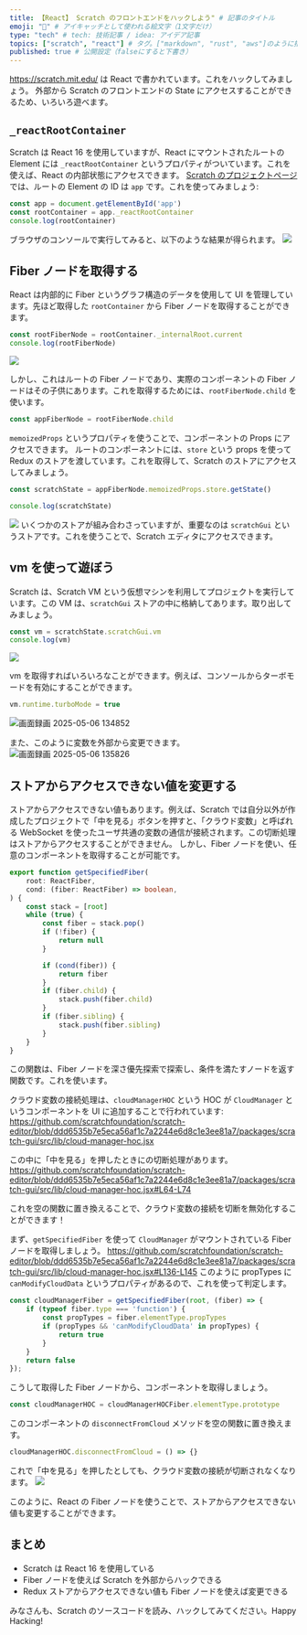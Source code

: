 ```yaml
---
title: 【React】 Scratch のフロントエンドをハックしよう" # 記事のタイトル
emoji: "🔨" # アイキャッチとして使われる絵文字（1文字だけ）
type: "tech" # tech: 技術記事 / idea: アイデア記事
topics: ["scratch", "react"] # タグ。["markdown", "rust", "aws"]のように指定する
published: true # 公開設定（falseにすると下書き）
---
```


https://scratch.mit.edu/ は React で書かれています。これをハックしてみましょう。
外部から Scratch のフロントエンドの State にアクセスすることができるため、いろいろ遊べます。

## `_reactRootContainer`

Scratch は React 16 を使用していますが、React にマウントされたルートの Element には `_reactRootContainer` というプロパティがついています。これを使えば、React の内部状態にアクセスできます。
[Scratch のプロジェクトページ](https://scratch.mit.edu/projects/1170596036/) では、ルートの Element の ID は `app` です。これを使ってみましょう:
```js
const app = document.getElementById('app')
const rootContainer = app._reactRootContainer
console.log(rootContainer)
```
ブラウザのコンソールで実行してみると、以下のような結果が得られます。
![](https://storage.googleapis.com/zenn-user-upload/de0b41c6d6d2-20250506.png)

## Fiber ノードを取得する

React は内部的に Fiber というグラフ構造のデータを使用して UI を管理しています。先ほど取得した `rootContainer` から Fiber ノードを取得することができます。
```js
const rootFiberNode = rootContainer._internalRoot.current
console.log(rootFiberNode)
```
![](https://storage.googleapis.com/zenn-user-upload/e677909f2b78-20250506.png)

しかし、これはルートの Fiber ノードであり、実際のコンポーネントの Fiber ノードはその子供にあります。これを取得するためには、`rootFiberNode.child` を使います。
```js
const appFiberNode = rootFiberNode.child
```

`memoizedProps` というプロパティを使うことで、コンポーネントの Props にアクセスできます。
ルートのコンポーネントには、`store` という props を使って Redux のストアを渡しています。これを取得して、Scratch のストアにアクセスしてみましょう。
```js
const scratchState = appFiberNode.memoizedProps.store.getState()

console.log(scratchState)
```
![](https://storage.googleapis.com/zenn-user-upload/56fda19b6a79-20250506.png)
いくつかのストアが組み合わさっていますが、重要なのは `scratchGui` というストアです。これを使うことで、Scratch エディタにアクセスできます。

## vm を使って遊ぼう

Scratch は、Scratch VM という仮想マシンを利用してプロジェクトを実行しています。この VM は、`scratchGui` ストアの中に格納してあります。取り出してみましょう。
```js
const vm = scratchState.scratchGui.vm
console.log(vm)
```
![](https://storage.googleapis.com/zenn-user-upload/4acd8b820acd-20250506.png)

vm を取得すればいろいろなことができます。例えば、コンソールからターボモードを有効にすることができます。
```js
vm.runtime.turboMode = true
```
![画面録画 2025-05-06 134852](https://storage.googleapis.com/zenn-user-upload/0fbf0d9205bd-20250506.gif)

また、このように変数を外部から変更できます。
![画面録画 2025-05-06 135826](https://storage.googleapis.com/zenn-user-upload/3aa8d28d6b9d-20250506.gif)

## ストアからアクセスできない値を変更する

ストアからアクセスできない値もあります。例えば、Scratch では自分以外が作成したプロジェクトで「中を見る」ボタンを押すと、「クラウド変数」と呼ばれる WebSocket を使ったユーザ共通の変数の通信が接続されます。この切断処理はストアからアクセスすることができません。
しかし、Fiber ノードを使い、任意のコンポーネントを取得することが可能です。

```ts
export function getSpecifiedFiber(
	root: ReactFiber,
	cond: (fiber: ReactFiber) => boolean,
) {
	const stack = [root]
	while (true) {
		const fiber = stack.pop()
		if (!fiber) {
			return null
		}

		if (cond(fiber)) {
			return fiber
		}
		if (fiber.child) {
			stack.push(fiber.child)
		}
		if (fiber.sibling) {
			stack.push(fiber.sibling)
		}
	}
}
```
この関数は、Fiber ノードを深さ優先探索で探索し、条件を満たすノードを返す関数です。これを使います。

クラウド変数の接続処理は、`cloudManagerHOC` という HOC が `CloudManager` というコンポーネントを UI に追加することで行われています:
https://github.com/scratchfoundation/scratch-editor/blob/ddd6535b7e5eca56af1c7a2244e6d8c1e3ee81a7/packages/scratch-gui/src/lib/cloud-manager-hoc.jsx

この中に「中を見る」を押したときにの切断処理があります。
https://github.com/scratchfoundation/scratch-editor/blob/ddd6535b7e5eca56af1c7a2244e6d8c1e3ee81a7/packages/scratch-gui/src/lib/cloud-manager-hoc.jsx#L64-L74

これを空の関数に置き換えることで、クラウド変数の接続を切断を無効化することができます！

まず、`getSpecifiedFiber` を使って `CloudManager` がマウントされている Fiber ノードを取得しましょう。
https://github.com/scratchfoundation/scratch-editor/blob/ddd6535b7e5eca56af1c7a2244e6d8c1e3ee81a7/packages/scratch-gui/src/lib/cloud-manager-hoc.jsx#L136-L145
このように propTypes に `canModifyCloudData` というプロパティがあるので、これを使って判定します。

```ts
const cloudManagerFiber = getSpecifiedFiber(root, (fiber) => {
    if (typeof fiber.type === 'function') {
        const propTypes = fiber.elementType.propTypes
        if (propTypes && 'canModifyCloudData' in propTypes) {
            return true
        }
    }
    return false
});
```

こうして取得した Fiber ノードから、コンポーネントを取得しましょう。
```js
const cloudManagerHOC = cloudManagerHOCFiber.elementType.prototype
```

このコンポーネントの `disconnectFromCloud` メソッドを空の関数に置き換えます。
```js
cloudManagerHOC.disconnectFromCloud = () => {}
```
これで「中を見る」を押したとしても、クラウド変数の接続が切断されなくなります。
![](https://storage.googleapis.com/zenn-user-upload/f633177a1b7c-20250506.gif)

このように、React の Fiber ノードを使うことで、ストアからアクセスできない値も変更することができます。

## まとめ

* Scratch は React 16 を使用している
* Fiber ノードを使えば Scratch を外部からハックできる
* Redux ストアからアクセスできない値も Fiber ノードを使えば変更できる

みなさんも、Scratch のソースコードを読み、ハックしてみてください。Happy Hacking!
